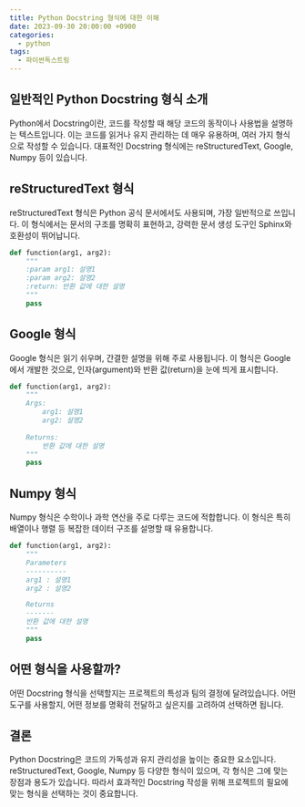 ```yaml
---
title: Python Docstring 형식에 대한 이해
date: 2023-09-30 20:00:00 +0900
categories:
  - python
tags:
  - 파이썬독스트링
---
```


## 일반적인 Python Docstring 형식 소개

Python에서 Docstring이란, 코드를 작성할 때 해당 코드의 동작이나 사용법을 설명하는 텍스트입니다. 이는 코드를 읽거나 유지 관리하는 데 매우 유용하며, 여러 가지 형식으로 작성할 수 있습니다. 대표적인 Docstring 형식에는 reStructuredText, Google, Numpy 등이 있습니다.

## reStructuredText 형식

reStructuredText 형식은 Python 공식 문서에서도 사용되며, 가장 일반적으로 쓰입니다. 이 형식에서는 문서의 구조를 명확히 표현하고, 강력한 문서 생성 도구인 Sphinx와 호환성이 뛰어납니다.

```python
def function(arg1, arg2):
    """
    :param arg1: 설명1
    :param arg2: 설명2
    :return: 반환 값에 대한 설명
    """
    pass
```

## Google 형식

Google 형식은 읽기 쉬우며, 간결한 설명을 위해 주로 사용됩니다. 이 형식은 Google에서 개발한 것으로, 인자(argument)와 반환 값(return)을 눈에 띄게 표시합니다.

```python
def function(arg1, arg2):
    """
    Args:
        arg1: 설명1
        arg2: 설명2
    
    Returns:
        반환 값에 대한 설명
    """
    pass
```

## Numpy 형식

Numpy 형식은 수학이나 과학 연산을 주로 다루는 코드에 적합합니다. 이 형식은 특히 배열이나 행렬 등 복잡한 데이터 구조를 설명할 때 유용합니다.

```python
def function(arg1, arg2):
    """
    Parameters
    ----------
    arg1 : 설명1
    arg2 : 설명2

    Returns
    -------
    반환 값에 대한 설명
    """
    pass
```

## 어떤 형식을 사용할까?

어떤 Docstring 형식을 선택할지는 프로젝트의 특성과 팀의 결정에 달려있습니다. 어떤 도구를 사용할지, 어떤 정보를 명확히 전달하고 싶은지를 고려하여 선택하면 됩니다.

## 결론

Python Docstring은 코드의 가독성과 유지 관리성을 높이는 중요한 요소입니다. reStructuredText, Google, Numpy 등 다양한 형식이 있으며, 각 형식은 그에 맞는 장점과 용도가 있습니다. 따라서 효과적인 Docstring 작성을 위해 프로젝트의 필요에 맞는 형식을 선택하는 것이 중요합니다.